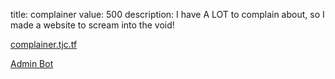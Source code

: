 title: complainer
value: 500
description: I have A LOT to complain about, so I made a website to scream into the void!

[complainer.tjc.tf](https://complainer.tjc.tf)

[Admin Bot](https://admin-bot.tjctf.org/complainer)